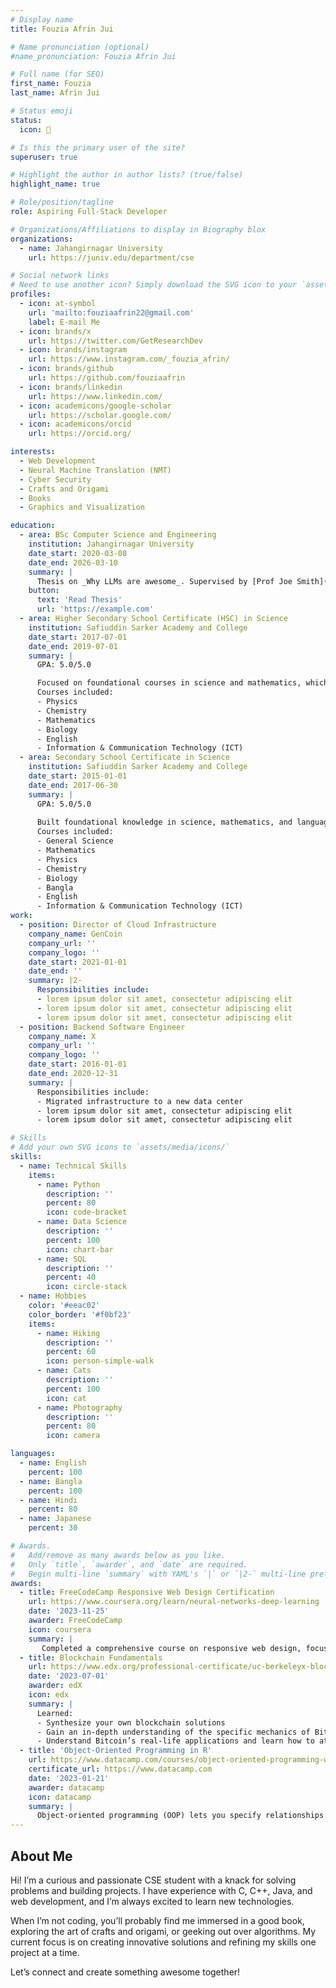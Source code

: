 ```yaml
---
# Display name
title: Fouzia Afrin Jui

# Name pronunciation (optional)
#name_pronunciation: Fouzia Afrin Jui

# Full name (for SEO)
first_name: Fouzia
last_name: Afrin Jui

# Status emoji
status:
  icon: 💮

# Is this the primary user of the site?
superuser: true

# Highlight the author in author lists? (true/false)
highlight_name: true

# Role/position/tagline
role: Aspiring Full-Stack Developer

# Organizations/Affiliations to display in Biography blox
organizations:
  - name: Jahangirnagar University
    url: https://juniv.edu/department/cse

# Social network links
# Need to use another icon? Simply download the SVG icon to your `assets/media/icons/` folder.
profiles:
  - icon: at-symbol
    url: 'mailto:fouziaafrin22@gmail.com'
    label: E-mail Me
  - icon: brands/x
    url: https://twitter.com/GetResearchDev
  - icon: brands/instagram
    url: https://www.instagram.com/_fouzia_afrin/
  - icon: brands/github
    url: https://github.com/fouziaafrin
  - icon: brands/linkedin
    url: https://www.linkedin.com/
  - icon: academicons/google-scholar
    url: https://scholar.google.com/
  - icon: academicons/orcid
    url: https://orcid.org/

interests:
  - Web Development
  - Neural Machine Translation (NMT)
  - Cyber Security
  - Crafts and Origami
  - Books
  - Graphics and Visualization

education:
  - area: BSc Computer Science and Engineering
    institution: Jahangirnagar University
    date_start: 2020-03-08
    date_end: 2026-03-10
    summary: |
      Thesis on _Why LLMs are awesome_. Supervised by [Prof Joe Smith](https://example.com). Presented papers at 5 IEEE conferences with the contributions being published in 2 Springer journals.
    button:
      text: 'Read Thesis'
      url: 'https://example.com'
  - area: Higher Secondary School Certificate (HSC) in Science
    institution: Safiuddin Sarker Academy and College
    date_start: 2017-07-01
    date_end: 2019-07-01
    summary: |
      GPA: 5.0/5.0

      Focused on foundational courses in science and mathematics, which built a strong base for my computer science journey.
      Courses included:
      - Physics
      - Chemistry
      - Mathematics
      - Biology
      - English
      - Information & Communication Technology (ICT)
  - area: Secondary School Certificate in Science
    institution: Safiuddin Sarker Academy and College
    date_start: 2015-01-01
    date_end: 2017-06-30
    summary: |
      GPA: 5.0/5.0
      
      Built foundational knowledge in science, mathematics, and language arts.
      Courses included:
      - General Science
      - Mathematics
      - Physics
      - Chemistry
      - Biology
      - Bangla
      - English
      - Information & Communication Technology (ICT)
work:
  - position: Director of Cloud Infrastructure
    company_name: GenCoin
    company_url: ''
    company_logo: ''
    date_start: 2021-01-01
    date_end: ''
    summary: |2-
      Responsibilities include:
      - lorem ipsum dolor sit amet, consectetur adipiscing elit
      - lorem ipsum dolor sit amet, consectetur adipiscing elit
      - lorem ipsum dolor sit amet, consectetur adipiscing elit
  - position: Backend Software Engineer
    company_name: X
    company_url: ''
    company_logo: ''
    date_start: 2016-01-01
    date_end: 2020-12-31
    summary: |
      Responsibilities include:
      - Migrated infrastructure to a new data center
      - lorem ipsum dolor sit amet, consectetur adipiscing elit
      - lorem ipsum dolor sit amet, consectetur adipiscing elit

# Skills
# Add your own SVG icons to `assets/media/icons/`
skills:
  - name: Technical Skills
    items:
      - name: Python
        description: ''
        percent: 80
        icon: code-bracket
      - name: Data Science
        description: ''
        percent: 100
        icon: chart-bar
      - name: SQL
        description: ''
        percent: 40
        icon: circle-stack
  - name: Hobbies
    color: '#eeac02'
    color_border: '#f0bf23'
    items:
      - name: Hiking
        description: ''
        percent: 60
        icon: person-simple-walk
      - name: Cats
        description: ''
        percent: 100
        icon: cat
      - name: Photography
        description: ''
        percent: 80
        icon: camera

languages:
  - name: English
    percent: 100
  - name: Bangla
    percent: 100
  - name: Hindi
    percent: 80
  - name: Japanese
    percent: 30

# Awards.
#   Add/remove as many awards below as you like.
#   Only `title`, `awarder`, and `date` are required.
#   Begin multi-line `summary` with YAML's `|` or `|2-` multi-line prefix and indent 2 spaces below.
awards:
  - title: FreeCodeCamp Responsive Web Design Certification
    url: https://www.coursera.org/learn/neural-networks-deep-learning
    date: '2023-11-25'
    awarder: FreeCodeCamp
    icon: coursera
    summary: |
       Completed a comprehensive course on responsive web design, focusing on HTML, CSS, and accessibility. Designed multiple responsive projects using modern web standards.
  - title: Blockchain Fundamentals
    url: https://www.edx.org/professional-certificate/uc-berkeleyx-blockchain-fundamentals
    date: '2023-07-01'
    awarder: edX
    icon: edx
    summary: |
      Learned:
      - Synthesize your own blockchain solutions
      - Gain an in-depth understanding of the specific mechanics of Bitcoin
      - Understand Bitcoin’s real-life applications and learn how to attack and destroy Bitcoin, Ethereum, smart contracts and Dapps, and alternatives to Bitcoin’s Proof-of-Work consensus algorithm
  - title: 'Object-Oriented Programming in R'
    url: https://www.datacamp.com/courses/object-oriented-programming-with-s3-and-r6-in-r
    certificate_url: https://www.datacamp.com
    date: '2023-01-21'
    awarder: datacamp
    icon: datacamp
    summary: |
      Object-oriented programming (OOP) lets you specify relationships between functions and the objects that they can act on, helping you manage complexity in your code. This is an intermediate level course, providing an introduction to OOP, using the S3 and R6 systems. S3 is a great day-to-day R programming tool that simplifies some of the functions that you write. R6 is especially useful for industry-specific analyses, working with web APIs, and building GUIs.
---
```


## About Me

Hi! I’m a curious and passionate CSE student with a knack for solving problems and building projects. I have experience with C, C++, Java, and web development, and I’m always excited to learn new technologies.

When I’m not coding, you’ll probably find me immersed in a good book, exploring the art of crafts and origami, or geeking out over algorithms. My current focus is on creating innovative solutions and refining my skills one project at a time.

Let’s connect and create something awesome together!